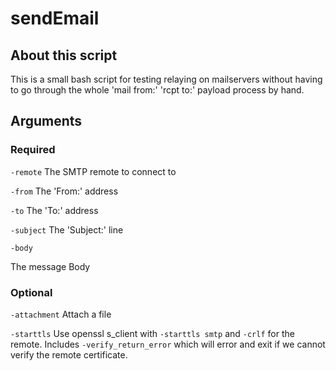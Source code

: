 # sendEmail

## About this script

This is a small bash script for testing relaying on mailservers without having to go through the whole 'mail from:' 'rcpt to:' payload process by hand. 


## Arguments

### Required

`-remote`
  The SMTP remote to connect to

`-from`
  The 'From:' address

`-to`
  The 'To:' address

`-subject`
  The 'Subject:' line

`-body`

  The message Body

### Optional

`-attachment`
  Attach a file

`-starttls`
  Use openssl s_client with `-starttls smtp` and `-crlf` for the remote.
  Includes `-verify_return_error` which will error and exit if we cannot verify the remote certificate.
